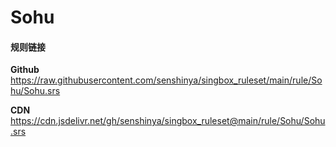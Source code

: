 # Sohu

#### 规则链接

**Github**
https://raw.githubusercontent.com/senshinya/singbox_ruleset/main/rule/Sohu/Sohu.srs

**CDN**
https://cdn.jsdelivr.net/gh/senshinya/singbox_ruleset@main/rule/Sohu/Sohu.srs
